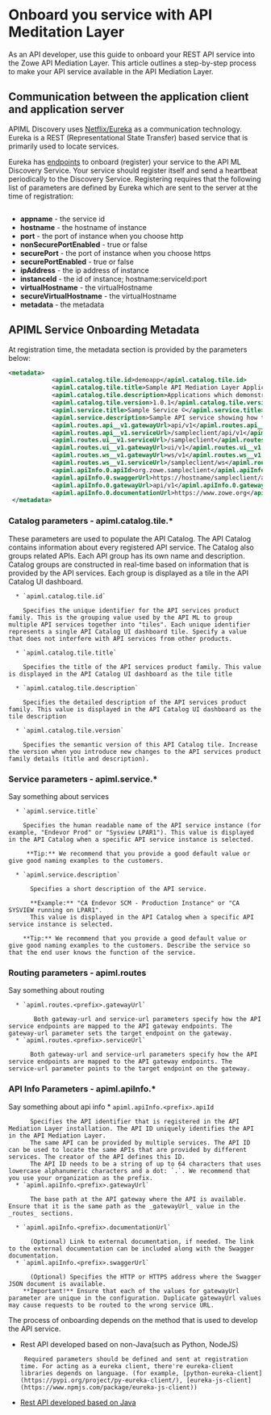 # Onboard you service with API Meditation Layer

As an API developer, use this guide to onboard your REST API service into the Zowe API Mediation Layer. This article outlines a step-by-step process to make your API service available in the API Mediation Layer.

## Communication between the application client and application server
APIML Discovery uses [Netflix/Eureka](https://github.com/Netflix/eureka) as a communication technology. Eureka is a REST (Representational State Transfer) based service that is primarily used to locate services.

Eureka has [endpoints](https://github.com/Netflix/eureka/wiki/Eureka-REST-operations) to onboard (register) your service to the API ML Discovery Service. Your service should register itself and send a heartbeat periodically to the Discovery Service. Registering requires that the following list of parameters are defined by Eureka which are sent to the server at the time of registration: 

```
```

* **appname** - the service id
* **hostname** - the hostname of instance
* **port** - the port of instance when you choose http
* **nonSecurePortEnabled** - true or false
* **securePort** - the port of instance when you choose https
* **securePortEnabled** - true or false
* **ipAddress** - the ip address of instance
* **instanceId** - the id of instance; hostname:serviceId:port
* **virtualHostname** - the virtualHostname
* **secureVirtualHostname** - the virtualHostname
* **metadata** - the metadata

## APIML Service Onboarding Metadata
At registration time, the metadata section is provided by the parameters below:

```xml
<metadata>
  	        <apiml.catalog.tile.id>demoapp</apiml.catalog.tile.id>
            <apiml.catalog.tile.title>Sample API Mediation Layer Applications</apiml.catalog.tile.title>
            <apiml.catalog.tile.description>Applications which demonstrate how to make a service integrated to the API Mediation Layer ecosystem</apiml.catalog.tile.description>
            <apiml.catalog.tile.version>1.0.1</apiml.catalog.tile.version>
            <apiml.service.title>Sample Service ©</apiml.service.title>
            <apiml.service.description>Sample API service showing how to onboard the service</apiml.service.description>
            <apiml.routes.api__v1.gatewayUrl>api/v1</apiml.routes.api__v1.gatewayUrl>
            <apiml.routes.api__v1.serviceUrl>/sampleclient/api/v1</apiml.routes.api__v1.serviceUrl>
            <apiml.routes.ui__v1.serviceUrl>/sampleclient</apiml.routes.ui__v1.serviceUrl>
            <apiml.routes.ui__v1.gatewayUrl>ui/v1</apiml.routes.ui__v1.gatewayUrl>
            <apiml.routes.ws__v1.gatewayUrl>ws/v1</apiml.routes.ws__v1.gatewayUrl>
            <apiml.routes.ws__v1.serviceUrl>/sampleclient/ws</apiml.routes.ws__v1.serviceUrl>
            <apiml.apiInfo.0.apiId>org.zowe.sampleclient</apiml.apiInfo.0.apiId>
            <apiml.apiInfo.0.swaggerUrl>https://hostname/sampleclient/api-doc</apiml.apiInfo.0.swaggerUrl>
            <apiml.apiInfo.0.gatewayUrl>api/v1</apiml.apiInfo.0.gatewayUrl>
            <apiml.apiInfo.0.documentationUrl>https://www.zowe.org</apiml.apiInfo.0.documentationUrl>
 </metadata>
```

### Catalog parameters - apiml.catalog.tile.*

These parameters are used to populate the API Catalog. The API Catalog contains information about every registered API service. The Catalog also groups related APIs. Each API group has its own name and description. Catalog groups are constructed in real-time based on information that is provided by the API services. Each group is displayed as a tile in the API Catalog UI dashboard.

      * `apiml.catalog.tile.id`

        Specifies the unique identifier for the API services product family. This is the grouping value used by the API ML to group multiple API services together into "tiles". Each unique identifier represents a single API Catalog UI dashboard tile. Specify a value that does not interfere with API services from other products.

      * `apiml.catalog.tile.title`

        Specifies the title of the API services product family. This value is displayed in the API Catalog UI dashboard as the tile title

      * `apiml.catalog.tile.description`

        Specifies the detailed description of the API services product family. This value is displayed in the API Catalog UI dashboard as the tile description

      * `apiml.catalog.tile.version`

        Specifies the semantic version of this API Catalog tile. Increase the version when you introduce new changes to the API services product family details (title and description). 

### Service parameters - apiml.service.*
Say something about services

      * `apiml.service.title`

        Specifies the human readable name of the API service instance (for example, "Endevor Prod" or "Sysview LPAR1"). This value is displayed in the API Catalog when a specific API service instance is selected. 

         **Tip:** We recommend that you provide a good default value or give good naming examples to the customers.

      * `apiml.service.description`

          Specifies a short description of the API service.

          **Example:** "CA Endevor SCM - Production Instance" or "CA SYSVIEW running on LPAR1".
          This value is displayed in the API Catalog when a specific API service instance is selected. 

        **Tip:** We recommend that you provide a good default value or give good naming examples to the customers. Describe the service so that the end user knows the function of the service.
    
### Routing parameters - apiml.routes
Say something about routing

      * `apiml.routes.<prefix>.gatewayUrl`

           Both gateway-url and service-url parameters specify how the API service endpoints are mapped to the API gateway endpoints. The gateway-url parameter sets the target endpoint on the gateway.
      * `apiml.routes.<prefix>.serviceUrl`

          Both gateway-url and service-url parameters specify how the API service endpoints are mapped to the API gateway endpoints. The service-url parameter points to the target endpoint on the gateway.


### API Info Parameters - apiml.apiInfo.*
Say something about api info
       * `apiml.apiInfo.<prefix>.apiId`
      
          Specifies the API identifier that is registered in the API Mediation Layer installation. The API ID uniquely identifies the API in the API Mediation Layer.
          The same API can be provided by multiple services. The API ID can be used to locate the same APIs that are provided by different services. The creator of the API defines this ID.
          The API ID needs to be a string of up to 64 characters that uses lowercase alphanumeric characters and a dot: `.`. We recommend that you use your organization as the prefix.
      * `apiml.apiInfo.<prefix>.gatewayUrl`
      
          The base path at the API gateway where the API is available. Ensure that it is the same path as the _gatewayUrl_ value in the _routes_ sections.
          
      * `apiml.apiInfo.<prefix>.documentationUrl`
      
          (Optional) Link to external documentation, if needed. The link to the external documentation can be included along with the Swagger documentation.
      * `apiml.apiInfo.<prefix>.swaggerUrl`
      
          (Optional) Specifies the HTTP or HTTPS address where the Swagger JSON document is available.             
        **Important!** Ensure that each of the values for gatewayUrl parameter are unique in the configuration. Duplicate gatewayUrl values may cause requests to be routed to the wrong service URL.


The process of onboarding depends on the method that is used to develop the API service.

 - Rest API developed based on non-Java(such as Python, NodeJS)
      
        Required parameters should be defined and sent at registration time. For acting as a eureka client, there're eureka-client libraries depends on language. (for example, [python-eureka-client](https://pypi.org/project/py-eureka-client/), [eureka-js-client](https://www.npmjs.com/package/eureka-js-client))


 - [Rest API developed based on Java](https://www.zowe.org/docs-site/latest/extend/extend-apiml/api-mediation-onboard-overview.html#sample-rest-api-service)



